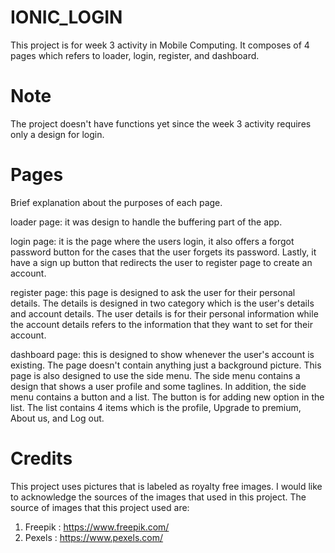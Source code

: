 # IONIC_LOGIN
This project is for week 3 activity in Mobile Computing.
It composes of 4 pages which refers to loader, login, register, and dashboard.

# Note
The project doesn't have functions yet since the week 3 activity requires only a design for login.

# Pages
Brief explanation about the purposes of each page.

loader page: it was design to handle the buffering part of the app.

login page: it is the page where the users login, it also offers a forgot password button for the cases 
            that the user forgets its password. Lastly, it have a sign up button that redirects the 
            user to register page to create an account.

register page: this page is designed to ask the user for their personal details. The details is designed 
               in two category which is the user's details and account details. The user details is 
               for their personal information while the account details refers to the information that
               they want to set for their account.

dashboard page: this is designed to show whenever the user's account is existing. The page doesn't contain 
                anything just a background picture. This page is also designed to use the side menu.
                The side menu contains a design that shows a user profile and some taglines. In addition,
                the side menu contains a button and a list. The button is for adding new option in the list.
                The list contains 4 items which is the profile, Upgrade to premium, About us, and Log out.

# Credits
This project uses pictures that is labeled as royalty free images. I would like to acknowledge the sources
of the images that used in this project. The source of images that this project used are:

1. Freepik : https://www.freepik.com/
2. Pexels : https://www.pexels.com/

